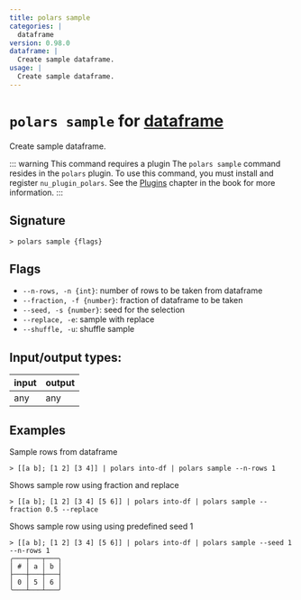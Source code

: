 ```yaml
---
title: polars sample
categories: |
  dataframe
version: 0.98.0
dataframe: |
  Create sample dataframe.
usage: |
  Create sample dataframe.
---
```

<!-- This file is automatically generated. Please edit the command in https://github.com/nushell/nushell instead. -->

# `polars sample` for [dataframe](/commands/categories/dataframe.md)

<div class='command-title'>Create sample dataframe.</div>

::: warning This command requires a plugin
The `polars sample` command resides in the `polars` plugin.
To use this command, you must install and register `nu_plugin_polars`.
See the [Plugins](/book/plugins.html) chapter in the book for more information.
:::

## Signature

```> polars sample {flags} ```

## Flags

 -  `--n-rows, -n {int}`: number of rows to be taken from dataframe
 -  `--fraction, -f {number}`: fraction of dataframe to be taken
 -  `--seed, -s {number}`: seed for the selection
 -  `--replace, -e`: sample with replace
 -  `--shuffle, -u`: shuffle sample


## Input/output types:

| input | output |
| ----- | ------ |
| any   | any    |

## Examples

Sample rows from dataframe
```nu
> [[a b]; [1 2] [3 4]] | polars into-df | polars sample --n-rows 1

```

Shows sample row using fraction and replace
```nu
> [[a b]; [1 2] [3 4] [5 6]] | polars into-df | polars sample --fraction 0.5 --replace

```

Shows sample row using using predefined seed 1
```nu
> [[a b]; [1 2] [3 4] [5 6]] | polars into-df | polars sample --seed 1 --n-rows 1
╭───┬───┬───╮
│ # │ a │ b │
├───┼───┼───┤
│ 0 │ 5 │ 6 │
╰───┴───┴───╯

```
